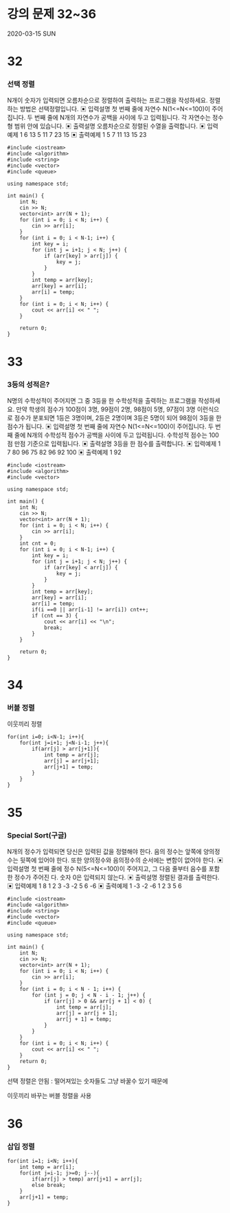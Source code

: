 # 강의 문제 32~36

2020-03-15 SUN

# 32

### 선택 정렬

N개이 숫자가 입력되면 오름차순으로 정렬하여 출력하는 프로그램을 작성하세요. 정렬하는 방법은 선택정렬입니다.
▣ 입력설명 첫 번째 줄에 자연수 N(1<=N<=100)이 주어집니다. 두 번째 줄에 N개의 자연수가 공백을 사이에 두고 입력됩니다. 각 자연수는 정수형 범위 안에 있습니다.
▣ 출력설명 오름차순으로 정렬된 수열을 출력합니다.
▣ 입력예제 1
6 13 5 11 7 23 15
▣ 출력예제 1
5 7 11 13 15 23

    #include <iostream>
    #include <algorithm>
    #include <string>
    #include <vector>
    #include <queue>
    
    using namespace std;
    
    int main() {
    	int N;
    	cin >> N;
    	vector<int> arr(N + 1);
    	for (int i = 0; i < N; i++) {
    		cin >> arr[i];
    	}
    	for (int i = 0; i < N-1; i++) {
    		int key = i;
    		for (int j = i+1; j < N; j++) {
    			if (arr[key] > arr[j]) {
    				key = j;
    			}
    		}
    		int temp = arr[key];
    		arr[key] = arr[i];
    		arr[i] = temp;
    	}
    	for (int i = 0; i < N; i++) {
    		cout << arr[i] << " ";
    	}
    	
    	return 0;
    }

# 33

### 3등의 성적은?

N명의 수학성적이 주어지면 그 중 3등을 한 수학성적을 출력하는 프로그램을 작성하세요. 만약 학생의 점수가 100점이 3명, 99점이 2명, 98점이 5명, 97점이 3명 이런식으로 점수가 분포되면 1등은 3명이며, 2등은 2명이며 3등은 5명이 되어 98점이 3등을 한 점수가 됩니다.
▣ 입력설명 첫 번째 줄에 자연수 N(1<=N<=100)이 주어집니다. 두 번째 줄에 N개의 수학성적 점수가 공백을 사이에 두고 입력됩니다. 수학성적 점수는 100점 만점 기준으로 입력됩니다.
▣ 출력설명 3등을 한 점수를 출력합니다.
▣ 입력예제 1
7 80 96 75 82 96 92 100
▣ 출력예제 1
92

    #include <iostream>
    #include <algorithm>
    #include <vector>
    
    using namespace std;
    
    int main() {
    	int N;
    	cin >> N;
    	vector<int> arr(N + 1);
    	for (int i = 0; i < N; i++) {
    		cin >> arr[i];
    	}
    	int cnt = 0;
    	for (int i = 0; i < N-1; i++) {
    		int key = i;
    		for (int j = i+1; j < N; j++) {
    			if (arr[key] < arr[j]) {
    				key = j; 
    			}
    		}
    		int temp = arr[key];
    		arr[key] = arr[i];
    		arr[i] = temp;
    		if(i ==0 || arr[i-1] != arr[i]) cnt++;
    		if (cnt == 3) {
    			cout << arr[i] << "\n";
    			break;
    		}
    	}
    	
    	return 0;
    }

# 34

### 버블 정렬

이웃끼리 정렬

    for(int i=0; i<N-1; i++){
    	for(int j=i+1; j<N-i-1; j++){
    		if(arr[j] > arr[j+1]){
    			int temp = arr[j];
    			arr[j] = arr[j+1];
    			arr[j+1] = temp;
    		}
    	}
    }

# 35

### Special Sort(구글)

N개의 정수가 입력되면 당신은 입력된 값을 정렬해야 한다. 음의 정수는 앞쪽에 양의정수는 뒷쪽에 있어야 한다. 또한 양의정수와 음의정수의 순서에는 변함이 없어야 한다.
▣ 입력설명 첫 번째 줄에 정수 N(5<=N<=100)이 주어지고, 그 다음 줄부터 음수를 포함한 정수가 주어진 다. 숫자 0은 입력되지 않는다.
▣ 출력설명 정렬된 결과를 출력한다.
▣ 입력예제 1
8 1 2 3 -3 -2 5 6 -6
▣ 출력예제 1
-3 -2 -6 1 2 3 5 6

    #include <iostream>
    #include <algorithm>
    #include <string>
    #include <vector>
    #include <queue>
    
    using namespace std;
    
    int main() {
    	int N;
    	cin >> N;
    	vector<int> arr(N + 1);
    	for (int i = 0; i < N; i++) {
    		cin >> arr[i];
    	}
    	for (int i = 0; i < N - 1; i++) {
    		for (int j = 0; j < N - i - 1; j++) {
    			if (arr[j] > 0 && arr[j + 1] < 0) {
    				int temp = arr[j];
    				arr[j] = arr[j + 1];
    				arr[j + 1] = temp;
    			}
    		}
    	}
    	for (int i = 0; i < N; i++) {
    		cout << arr[i] << " ";
    	}
    	return 0;
    }

선택 정렬은 안됨 : 떨어져있는 숫자들도 그냥 바꿀수 있기 때문에

이웃끼리 바꾸는 버블 정렬을 사용

# 36

### 삽입 정렬

    for(int i=1; i<N; i++){
    	int temp = arr[i];
    	for(int j=i-1; j>=0; j--){
    		if(arr[j] > temp) arr[j+1] = arr[j];
    		else break;
    	}
    	arr[j+1] = temp;
    }